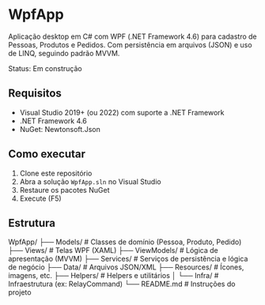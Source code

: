 ﻿# WpfApp

Aplicação desktop em C# com WPF (.NET Framework 4.6) para cadastro de Pessoas, Produtos e Pedidos.
Com persistência em arquivos (JSON) e uso de LINQ, seguindo padrão MVVM.

Status: Em construção

## Requisitos
- Visual Studio 2019+ (ou 2022) com suporte a .NET Framework
- .NET Framework 4.6
- NuGet: Newtonsoft.Json

## Como executar
1. Clone este repositório
2. Abra a solução `WpfApp.sln` no Visual Studio
3. Restaure os pacotes NuGet
4. Execute (F5)

## Estrutura
WpfApp/
├── Models/ # Classes de domínio (Pessoa, Produto, Pedido)
├── Views/ # Telas WPF (XAML)
├── ViewModels/ # Lógica de apresentação (MVVM)
├── Services/ # Serviços de persistência e lógica de negócio
├── Data/ # Arquivos JSON/XML
├── Resources/ # Ícones, imagens, etc.
├── Helpers/ # Helpers e utilitários
│ └── Infra/ # Infraestrutura (ex: RelayCommand)
└── README.md # Instruções do projeto